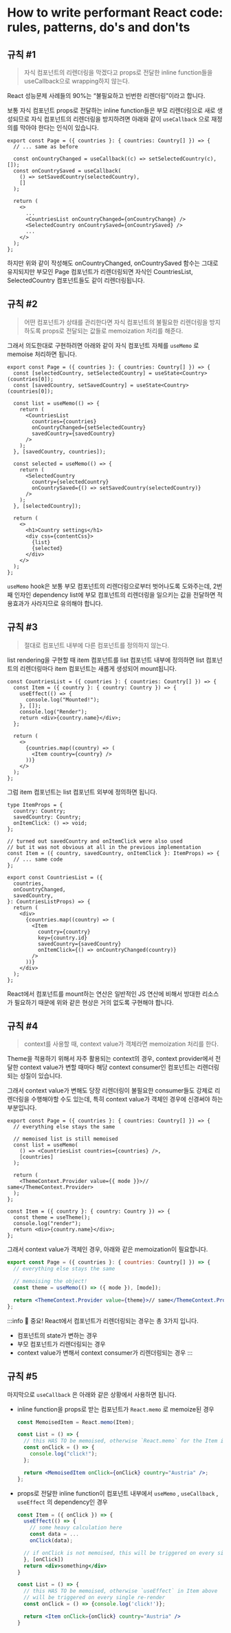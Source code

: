 # How to write performant React code: rules, patterns, do's and don'ts

## 규칙 #1

> 자식 컴포넌트의 리렌더링을 막겠다고 props로 전달한 inline function들을 useCallback으로 wrapping하지 않는다.

React 성능문제 사례들의 90%는 “불필요하고 빈번한 리렌더링”이라고 합니다.

보통 자식 컴포넌트 props로 전달하는 inline function들은 부모 리렌더링으로 새로 생성되므로 자식 컴포넌트의 리렌더링을 방지하려면 아래와 같이 `useCallback` 으로 재정의를 막아야 한다는 인식이 있습니다.

```tsx
export const Page = ({ countries }: { countries: Country[] }) => {
  // ... same as before

  const onCountryChanged = useCallback((c) => setSelectedCountry(c), []);
  const onCountrySaved = useCallback(
    () => setSavedCountry(selectedCountry),
    []
  );

  return (
    <>
      ...
      <CountriesList onCountryChanged={onCountryChange} />
      <SelectedCountry onCountrySaved={onCountrySaved} />
      ...
    </>
  );
};
```

하지만 위와 같이 작성해도 onCountryChanged, onCountrySaved 함수는 그대로 유지되지만 부모인 Page 컴포넌트가 리렌더링되면 자식인 CountriesList, SelectedCountry 컴포넌트들도 같이 리렌더링됩니다.

## 규칙 #2

> 어떤 컴포넌트가 상태를 관리한다면 자식 컴포넌트의 불필요한 리렌더링을 방지하도록 props로 전달되는 값들로 memoization 처리를 해준다.

그래서 의도한대로 구현하려면 아래와 같이 자식 컴포넌트 자체를 `useMemo` 로 memoise 처리하면 됩니다.

```tsx
export const Page = ({ countries }: { countries: Country[] }) => {
  const [selectedCountry, setSelectedCountry] = useState<Country>(countries[0]);
  const [savedCountry, setSavedCountry] = useState<Country>(countries[0]);

  const list = useMemo(() => {
    return (
      <CountriesList
        countries={countries}
        onCountryChanged={setSelectedCountry}
        savedCountry={savedCountry}
      />
    );
  }, [savedCountry, countries]);

  const selected = useMemo(() => {
    return (
      <SelectedCountry
        country={selectedCountry}
        onCountrySaved={() => setSavedCountry(selectedCountry)}
      />
    );
  }, [selectedCountry]);

  return (
    <>
      <h1>Country settings</h1>
      <div css={contentCss}>
        {list}
        {selected}
      </div>
    </>
  );
};
```

`useMemo` hook은 보통 부모 컴포넌트의 리렌더링으로부터 벗어나도록 도와주는데, 2번째 인자인 dependency list에 부모 컴포넌트의 리렌더링을 일으키는 값을 전달하면 적용효과가 사라지므로 유의해야 합니다.

## 규칙 #3

> 절대로 컴포넌트 내부에 다른 컴포넌트를 정의하지 않는다.

list rendering을 구현할 때 item 컴포넌트를 list 컴포넌트 내부에 정의하면 list 컴포넌트의 리렌더링마다 item 컴포넌트는 새롭게 생성되어 mount됩니다.

```tsx
const CountriesList = ({ countries }: { countries: Country[] }) => {
  const Item = ({ country }: { country: Country }) => {
    useEffect(() => {
      console.log("Mounted!");
    }, []);
    console.log("Render");
    return <div>{country.name}</div>;
  };

  return (
    <>
      {countries.map((country) => (
        <Item country={country} />
      ))}
    </>
  );
};
```

그럼 item 컴포넌트는 list 컴포넌트 외부에 정의하면 됩니다.

```tsx
type ItemProps = {
  country: Country;
  savedCountry: Country;
  onItemClick: () => void;
};

// turned out savedCountry and onItemClick were also used
// but it was not obvious at all in the previous implementation
const Item = ({ country, savedCountry, onItemClick }: ItemProps) => {
  // ... same code
};

export const CountriesList = ({
  countries,
  onCountryChanged,
  savedCountry,
}: CountriesListProps) => {
  return (
    <div>
      {countries.map((country) => (
        <Item
          country={country}
          key={country.id}
          savedCountry={savedCountry}
          onItemClick={() => onCountryChanged(country)}
        />
      ))}
    </div>
  );
};
```

React에서 컴포넌트를 mount하는 연산은 일반적인 JS 연산에 비해서 방대한 리소스가 필요하기 때문에 위와 같은 현상은 거의 없도록 구현해야 합니다.

## 규칙 #4

> context를 사용할 때, context value가 객체라면 memoization 처리를 한다.

Theme을 적용하기 위해서 자주 활용되는 context의 경우, context provider에서 전달한 context value가 변할 때마다 해당 context consumer인 컴포넌트는 리렌더링되는 성질이 있습니다.

그래서 context value가 변해도 당장 리렌더링이 불필요한 consumer들도 강제로 리렌더링을 수행해야할 수도 있는데, 특히 context value가 객체인 경우에 신경써야 하는 부분입니다.

```tsx
export const Page = ({ countries }: { countries: Country[] }) => {
  // everything else stays the same

  // memoised list is still memoised
  const list = useMemo(
    () => <CountriesList countries={countries} />,
    [countries]
  );

  return (
    <ThemeContext.Provider value={{ mode }}>// same</ThemeContext.Provider>
  );
};
```

```tsx
const Item = ({ country }: { country: Country }) => {
  const theme = useTheme();
  console.log("render");
  return <div>{country.name}</div>;
};
```

그래서 context value가 객체인 경우, 아래와 같은 memoization이 필요합니다.

```jsx
export const Page = ({ countries }: { countries: Country[] }) => {
  // everything else stays the same

  // memoising the object!
  const theme = useMemo(() => ({ mode }), [mode]);

  return <ThemeContext.Provider value={theme}>// same</ThemeContext.Provider>;
};
```

:::info 🚨 중요!
React에서 컴포넌트가 리렌더링되는 경우는 총 3가지 입니다.

- 컴포넌트의 state가 변하는 경우
- 부모 컴포넌트가 리렌더링되는 경우
- context value가 변해서 context consumer가 리렌더링되는 경우
  :::

## 규칙 #5

마지막으로 `useCallback` 은 아래와 같은 상황에서 사용하면 됩니다.

- inline function을 props로 받는 컴포넌트가 `React.memo` 로 memoize된 경우

  ```jsx
  const MemoisedItem = React.memo(Item);

  const List = () => {
    // this HAS TO be memoised, otherwise `React.memo` for the Item is useless
    const onClick = () => {
      console.log("click!");
    };

    return <MemoisedItem onClick={onClick} country="Austria" />;
  };
  ```

- props로 전달한 inline function이 컴포넌트 내부에서 `useMemo` , `useCallback` , `useEffect` 의 dependency인 경우

  ```jsx
  const Item = ({ onClick }) => {
    useEffect(() => {
      // some heavy calculation here
      const data = ...
      onClick(data);

    // if onClick is not memoised, this will be triggered on every single render
    }, [onClick])
    return <div>something</div>
  }

  const List = () => {
    // this HAS TO be memoised, otherwise `useEffect` in Item above
    // will be triggered on every single re-render
    const onClick = () => {console.log('click!')};

    return <Item onClick={onClick} country="Austria" />
  }
  ```
